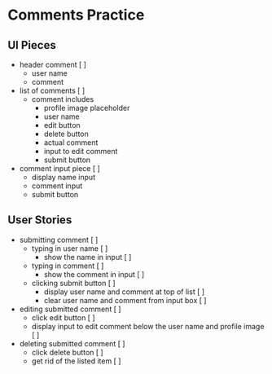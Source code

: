 # Comments Practice

## UI Pieces

- header comment [ ]
   - user name
   - comment
- list of comments [ ]
   - comment includes
      - profile image placeholder
      - user name
      - edit button
      - delete button
      - actual comment
      - input to edit comment
      - submit button
- comment input piece [ ]
   - display name input
   - comment input
   - submit button

## User Stories

- submitting comment [ ]
  - typing in user name [ ]
    - show the name in input [ ]
  - typing in comment [ ]
     - show the comment in input [ ]
  - clicking submit button [ ]
     - display user name and comment at top of list [ ]
     - clear user name and comment from input box [ ]
- editing submitted comment [ ]
  - click edit button [ ]
  - display input to edit comment below the user name and profile image [ ]
- deleting submitted comment [ ]
   - click delete button [ ]
   - get rid of the listed item [ ]